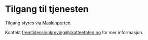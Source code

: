 # Tilgang til tjenesten
Tilgang styres via [Maskinporten](https://skatteetaten.github.io/api-dokumentasjon/om/sikkerhet).

Kontakt <fremtidensinnkreving@skatteetaten.no> for mer informasjon.